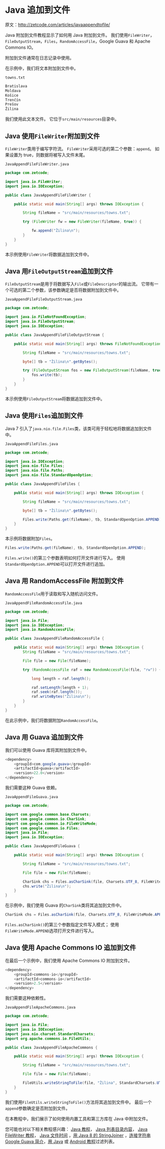 # Java 追加到文件

原文：http://zetcode.com/articles/javaappendtofile/

Java 附加到文件教程显示了如何用 Java 附加到文件。 我们使用`FileWriter`，`FileOutputStream`，`Files`，`RandomAccessFile`，Google Guava 和 Apache Commons IO。

附加到文件通常在日志记录中使用。

在示例中，我们将文本附加到文件中。

`towns.txt`

```java
Bratislava
Moldava
Košice
Trenčín
Prešov
Žilina

```

我们使用此文本文件。 它位于`src/main/resources`目录中。

## Java 使用`FileWriter`附加到文件

`FileWriter`类用于编写字符流。 `FileWriter`采用可选的第二个参数：`append`。 如果设置为 true，则数据将被写入文件末尾。

`JavaAppendFileFileWriter.java`

```java
package com.zetcode;

import java.io.FileWriter;
import java.io.IOException;

public class JavaAppendFileFileWriter {

    public static void main(String[] args) throws IOException {

        String fileName = "src/main/resources/towns.txt";

        try (FileWriter fw = new FileWriter(fileName, true)) {

            fw.append("Žilina\n");
        }
    }
}

```

本示例使用`FileWriter`将数据追加到文件中。

## Java 用`FileOutputStream`追加到文件

`FileOutputStream`是用于将数据写入`File`或`FileDescriptor`的输出流。 它带有一个可选的第二个参数，该参数确定是否将数据附加到文件中。

`JavaAppendFileFileOutputStream.java`

```java
package com.zetcode;

import java.io.FileNotFoundException;
import java.io.FileOutputStream;
import java.io.IOException;

public class JavaAppendFileFileOutputStream {

    public static void main(String[] args) throws FileNotFoundException, IOException {

        String fileName = "src/main/resources/towns.txt";

        byte[] tb = "Žilina\n".getBytes();

        try (FileOutputStream fos = new FileOutputStream(fileName, true)) {
            fos.write(tb);
        }
    }
}

```

本示例使用`FileOutputStream`将数据追加到文件中。

## Java 使用`Files`追加到文件

Java 7 引入了`java.nio.file.Files`类，该类可用于轻松地将数据追加到文件中。

`JavaAppendFileFiles.java`

```java
package com.zetcode;

import java.io.IOException;
import java.nio.file.Files;
import java.nio.file.Paths;
import java.nio.file.StandardOpenOption;

public class JavaAppendFileFiles {

    public static void main(String[] args) throws IOException {

        String fileName = "src/main/resources/towns.txt";

        byte[] tb = "Žilina\n".getBytes();

        Files.write(Paths.get(fileName), tb, StandardOpenOption.APPEND);
    }
}

```

本示例将数据附加`Files`。

```java
Files.write(Paths.get(fileName), tb, StandardOpenOption.APPEND);

```

`Files.write()`的第三个参数表明如何打开文件进行写入。 使用`StandardOpenOption.APPEND`可以打开文件进行追加。

## Java 用 RandomAccessFile 附加到文件

`RandomAccessFile`用于读取和写入随机访问文件。

`JavaAppendFileRandomAccessFile.java`

```java
package com.zetcode;

import java.io.File;
import java.io.IOException;
import java.io.RandomAccessFile;

public class JavaAppendFileRandomAccessFile {

    public static void main(String[] args) throws IOException {
        String fileName = "src/main/resources/towns.txt";

        File file = new File(fileName);

        try (RandomAccessFile raf = new RandomAccessFile(file, "rw")) {

            long length = raf.length();

            raf.setLength(length + 1);
            raf.seek(raf.length());
            raf.writeBytes("Žilina\n");
        }
    }
}

```

在此示例中，我们将数据附加`RandomAccessFile`。

## Java 用 Guava 追加到文件

我们可以使用 Guava 库将其附加到文件中。

```java
<dependency>
    <groupId>com.google.guava</groupId>
    <artifactId>guava</artifactId>
    <version>22.0</version>
</dependency>

```

我们需要这种 Guava 依赖。

`JavaAppendFileGuava.java`

```java
package com.zetcode;

import com.google.common.base.Charsets;
import com.google.common.io.CharSink;
import com.google.common.io.FileWriteMode;
import com.google.common.io.Files;
import java.io.File;
import java.io.IOException;

public class JavaAppendFileGuava {

    public static void main(String[] args) throws IOException {

        String fileName = "src/main/resources/towns.txt";

        File file = new File(fileName);

        CharSink chs = Files.asCharSink(file, Charsets.UTF_8, FileWriteMode.APPEND);
        chs.write("Žilina\n");
    }
}

```

在示例中，我们使用 Guava 的`CharSink`类将其追加到文件中。

```java
CharSink chs = Files.asCharSink(file, Charsets.UTF_8, FileWriteMode.APPEND);

```

`Files.asCharSink()`的第三个参数指定文件写入模式； 使用`FileWriteMode.APPEND`选项打开文件进行写入。

## Java 使用 Apache Commons IO 追加到文件

在最后一个示例中，我们使用 Apache Commons IO 附加到文件。

```java
<dependency>
    <groupId>commons-io</groupId>
    <artifactId>commons-io</artifactId>
    <version>2.5</version>
</dependency>

```

我们需要这种依赖性。

`JavaAppendFileApacheCommons.java`

```java
package com.zetcode;

import java.io.File;
import java.io.IOException;
import java.nio.charset.StandardCharsets;
import org.apache.commons.io.FileUtils;

public class JavaAppendFileApacheCommons {

    public static void main(String[] args) throws IOException {

        String fileName = "src/main/resources/towns.txt";

        File file = new File(fileName);

        FileUtils.writeStringToFile(file, "Žilina", StandardCharsets.UTF_8, true);
    }
}

```

我们使用`FileUtils.writeStringToFile()`方法将其追加到文件中。 最后一个`append`参数确定是否附加到文件。

在本教程中，我们展示了如何使用内置工具和第三方库在 Java 中附加文件。

您可能也对以下相关教程感兴趣： [Java 教程](/lang/java/)， [Java 列表目录内容](/articles/javalistdirectory/)， [Java FileWriter 教程](/java/filewriter/)， [Java 文件时间](/articles/javafiletime/) ，[用 Java 8 的 StringJoiner](/articles/java8stringjoiner/) ，[连接字符串 Google Guava 简介](/articles/guava/)，[用 Java](/articles/javafilterlist/) 或 [Android 教程](/mob/android/)过滤列表。